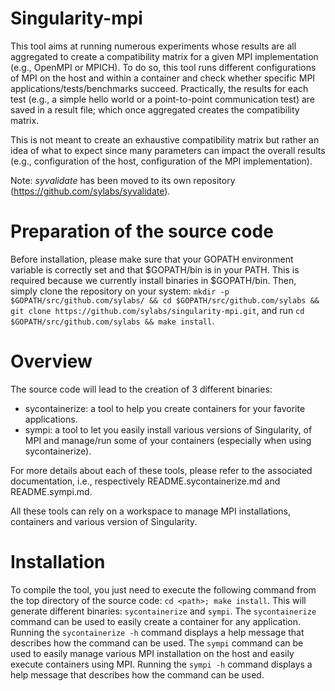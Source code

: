 # Singularity-mpi

This tool aims at running numerous experiments whose results are all aggregated to create a compatibility matrix for a given MPI 
implementation (e.g., OpenMPI or MPICH). 
To do so, this tool runs different configurations of MPI on the host and within a 
container and check whether specific MPI applications/tests/benchmarks succeed.
Practically, the results for each test (e.g., a simple hello world or a point-to-point communication test) are saved in a result file; which once aggregated creates the compatibility matrix.

This is not meant to create an exhaustive compatibility matrix but rather an idea of what to expect since many parameters can impact the overall results (e.g., configuration of the host, configuration of the MPI implementation).

Note: *syvalidate* has been moved to its own repository (https://github.com/sylabs/syvalidate).

# Preparation of the source code

Before installation, please make sure that your GOPATH environment variable is correctly set and that $GOPATH/bin is in your PATH. This is required because we currently install binaries in $GOPATH/bin.
Then, simply clone the repository on your system: `mkdir -p $GOPATH/src/github.com/sylabs/ && cd $GOPATH/src/github.com/sylabs && git clone https://github.com/sylabs/singularity-mpi.git`, and run `cd $GOPATH/src/github.com/sylabs && make install`.

# Overview

The source code will lead to the creation of 3 different binaries:
- sycontainerize: a tool to help you create containers for your favorite applications.
- sympi: a tool to let you easily install various versions of Singularity, of MPI and manage/run some of your containers (especially when using sycontainerize).

For more details about each of these tools, please refer to the associated documentation, i.e., respectively README.sycontainerize.md and README.sympi.md.

All these tools can rely on a workspace to manage MPI installations, containers and various version of Singularity. 

# Installation

To compile the tool, you just need to execute the following command from the top directory of the source code: `cd <path>; make install`.
This will generate different binaries: `sycontainerize` and `sympi`.
The `sycontainerize` command can be used to easily create a container for any application. Running the `sycontainerize -h` command displays a help message that describes how the command can be used.
The `sympi` command can be used to easily manage various MPI installation on the host and easily execute containers using MPI. Running the `sympi -h` command displays a help message that describes how the command can be used.
